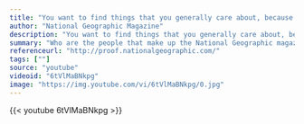 ```yaml
---
title: "You want to find things that you generally care about, because that will be the source of the greatest work you do"
author: "National Geographic Magazine"
description: "You want to find things that you generally care about, because that will be the source of the greatest work you do - National Geographic Magazine quotes from GetInspired365.com"
summary: "Who are the people that make up the National Geographic magazine?  To honour 125 years of their work , the magazine turns the camera on to the photographers and get to know the people behind some of the worlds most well known and important photographs. For more info on National Geographic, click below"
referenceurl: "http://proof.nationalgeographic.com/"
tags: [""]
source: "youtube"
videoid: "6tVlMaBNkpg"
image: "https://img.youtube.com/vi/6tVlMaBNkpg/0.jpg"
---
```


{{< youtube 6tVlMaBNkpg >}}
